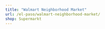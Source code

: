 ```yaml
---
title: "Walmart Neighborhood Market"
url: /el-paso/walmart-neighborhood-market/
shop: Supermarkt
---
```

